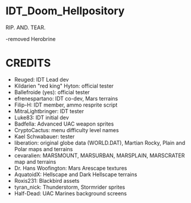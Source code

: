 # IDT_Doom_Hellpository
 RIP. AND. TEAR.

-removed Herobrine

# CREDITS

* Reuged: IDT Lead dev
* Kildarien "red king" Hyton: official tester
* Ballefroide (yes): official tester
* efrenespartano: IDT co-dev, Mars terrains
* Filip-H: IDT member, ammo resprite script
* MitraLightbringer: IDT tester
* Luke83: IDT initial dev
* Badfella: Advanced UAC weapon sprites
* CryptoCactus: menu difficulty level names
* Kael Schwabauer: tester
* liberation: original globe data (WORLD.DAT), Martian Rocky, Plain and Polar maps and terrains 
* cevaralien: MARSMOUNT, MARSURBAN, MARSPLAIN, MARSCRATER map and terrains
* Dr. Hans Woofington: Mars Arescape textures
* AquatoidX: Hellscape and Dark Hellscape terrains
* Roxis231: Blackbird assets
* tyran_nick: Thunderstorm, Stormrider sprites
* Half-Dead: UAC Marines background screens
